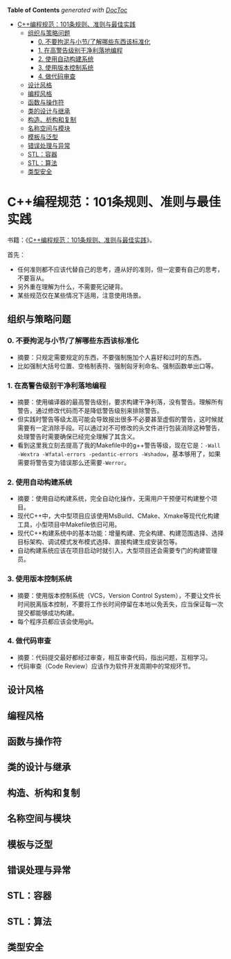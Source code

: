 <!-- START doctoc generated TOC please keep comment here to allow auto update -->
<!-- DON'T EDIT THIS SECTION, INSTEAD RE-RUN doctoc TO UPDATE -->
**Table of Contents**  *generated with [DocToc](https://github.com/thlorenz/doctoc)*

- [C++编程规范：101条规则、准则与最佳实践](#c%E7%BC%96%E7%A8%8B%E8%A7%84%E8%8C%83101%E6%9D%A1%E8%A7%84%E5%88%99%E5%87%86%E5%88%99%E4%B8%8E%E6%9C%80%E4%BD%B3%E5%AE%9E%E8%B7%B5)
  - [组织与策略问题](#%E7%BB%84%E7%BB%87%E4%B8%8E%E7%AD%96%E7%95%A5%E9%97%AE%E9%A2%98)
    - [0. 不要拘泥与小节/了解哪些东西该标准化](#0-%E4%B8%8D%E8%A6%81%E6%8B%98%E6%B3%A5%E4%B8%8E%E5%B0%8F%E8%8A%82%E4%BA%86%E8%A7%A3%E5%93%AA%E4%BA%9B%E4%B8%9C%E8%A5%BF%E8%AF%A5%E6%A0%87%E5%87%86%E5%8C%96)
    - [1. 在高警告级别干净利落地编程](#1-%E5%9C%A8%E9%AB%98%E8%AD%A6%E5%91%8A%E7%BA%A7%E5%88%AB%E5%B9%B2%E5%87%80%E5%88%A9%E8%90%BD%E5%9C%B0%E7%BC%96%E7%A8%8B)
    - [2. 使用自动构建系统](#2-%E4%BD%BF%E7%94%A8%E8%87%AA%E5%8A%A8%E6%9E%84%E5%BB%BA%E7%B3%BB%E7%BB%9F)
    - [3. 使用版本控制系统](#3-%E4%BD%BF%E7%94%A8%E7%89%88%E6%9C%AC%E6%8E%A7%E5%88%B6%E7%B3%BB%E7%BB%9F)
    - [4. 做代码审查](#4-%E5%81%9A%E4%BB%A3%E7%A0%81%E5%AE%A1%E6%9F%A5)
  - [设计风格](#%E8%AE%BE%E8%AE%A1%E9%A3%8E%E6%A0%BC)
  - [编程风格](#%E7%BC%96%E7%A8%8B%E9%A3%8E%E6%A0%BC)
  - [函数与操作符](#%E5%87%BD%E6%95%B0%E4%B8%8E%E6%93%8D%E4%BD%9C%E7%AC%A6)
  - [类的设计与继承](#%E7%B1%BB%E7%9A%84%E8%AE%BE%E8%AE%A1%E4%B8%8E%E7%BB%A7%E6%89%BF)
  - [构造、析构和复制](#%E6%9E%84%E9%80%A0%E6%9E%90%E6%9E%84%E5%92%8C%E5%A4%8D%E5%88%B6)
  - [名称空间与模块](#%E5%90%8D%E7%A7%B0%E7%A9%BA%E9%97%B4%E4%B8%8E%E6%A8%A1%E5%9D%97)
  - [模板与泛型](#%E6%A8%A1%E6%9D%BF%E4%B8%8E%E6%B3%9B%E5%9E%8B)
  - [错误处理与异常](#%E9%94%99%E8%AF%AF%E5%A4%84%E7%90%86%E4%B8%8E%E5%BC%82%E5%B8%B8)
  - [STL：容器](#stl%E5%AE%B9%E5%99%A8)
  - [STL：算法](#stl%E7%AE%97%E6%B3%95)
  - [类型安全](#%E7%B1%BB%E5%9E%8B%E5%AE%89%E5%85%A8)

<!-- END doctoc generated TOC please keep comment here to allow auto update -->

# C++编程规范：101条规则、准则与最佳实践

书籍：《[C++编程规范：101条规则、准则与最佳实践](https://book.douban.com/subject/26899830/)》。

首先：
- 任何准则都不应该代替自己的思考，遵从好的准则，但一定要有自己的思考，不要盲从。
- 另外重在理解为什么，不需要死记硬背。
- 某些规范仅在某些情况下适用，注意使用场景。

## 组织与策略问题

### 0. 不要拘泥与小节/了解哪些东西该标准化

- 摘要：只规定需要规定的东西，不要强制施加个人喜好和过时的东西。
- 比如强制大括号位置、空格制表符、强制匈牙利命名、强制函数单出口等。

### 1. 在高警告级别干净利落地编程

- 摘要：使用编译器的最高警告级别，要求构建干净利落，没有警告。理解所有警告，通过修改代码而不是降低警告级别来排除警告。
- 但实践时警告等级太高可能会导致报出很多不必要甚至虚假的警告，这时候就需要有一定消除手段。可以通过对不可修改的头文件进行包装消除这种警告，处理警告时需要确保已经完全理解了其含义。
- 看到这里我立刻去提高了我的Makefile中的g++警告等级，现在它是：`-Wall -Wextra -Wfatal-errors -pedantic-errors -Wshadow`，基本够用了，如果需要将警告变为错误那么还需要`-Werror`。

### 2. 使用自动构建系统

- 摘要：使用自动构建系统，完全自动化操作，无需用户干预便可构建整个项目。
- 现代C++中，大中型项目应该使用MsBuild、CMake、Xmake等现代化构建工具，小型项目中Makefile依旧可用。
- 现代C++构建系统中的基本功能：增量构建、完全构建、构建范围选择、选择目标架构、调试模式发布模式选择、直接构建生成安装包等。
- 自动构建系统应该在项目启动时就引入，大型项目还会需要专门的构建管理员。

### 3. 使用版本控制系统

- 摘要：使用版本控制系统（VCS，Version Control System），不要让文件长时间脱离版本控制，不要将工作长时间停留在本地以免丢失，应当保证每一次提交都能够成功构建。
- 每个程序员都应该会使用git。

### 4. 做代码审查

- 摘要：代码提交最好都经过审查，相互审查代码，指出问题，互相学习。
- 代码审查（Code Review）应该作为软件开发周期中的常规环节。

## 设计风格

## 编程风格

## 函数与操作符

## 类的设计与继承

## 构造、析构和复制

## 名称空间与模块

## 模板与泛型

## 错误处理与异常

## STL：容器

## STL：算法

## 类型安全
